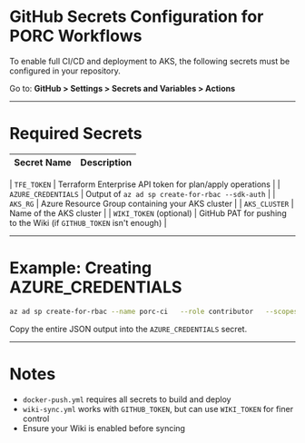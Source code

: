 # GitHub Secrets Configuration for PORC Workflows

To enable full CI/CD and deployment to AKS, the following secrets must be configured in your repository.

Go to: **GitHub > Settings > Secrets and Variables > Actions**

---
# Required Secrets

| Secret Name         | Description                                                          |
|---------------------|----------------------------------------------------------------------|

| `TFE_TOKEN`         | Terraform Enterprise API token for plan/apply operations             |
| `AZURE_CREDENTIALS` | Output of `az ad sp create-for-rbac --sdk-auth`                      |
| `AKS_RG`            | Azure Resource Group containing your AKS cluster                     |
| `AKS_CLUSTER`       | Name of the AKS cluster                                               |
| `WIKI_TOKEN` (optional) | GitHub PAT for pushing to the Wiki (if `GITHUB_TOKEN` isn't enough) |

---
# Example: Creating AZURE_CREDENTIALS

```bash
az ad sp create-for-rbac --name porc-ci   --role contributor   --scopes /subscriptions/<sub>/resourceGroups/<rg>   --sdk-auth
```

Copy the entire JSON output into the `AZURE_CREDENTIALS` secret.

---
# Notes

- `docker-push.yml` requires all secrets to build and deploy
- `wiki-sync.yml` works with `GITHUB_TOKEN`, but can use `WIKI_TOKEN` for finer control
- Ensure your Wiki is enabled before syncing